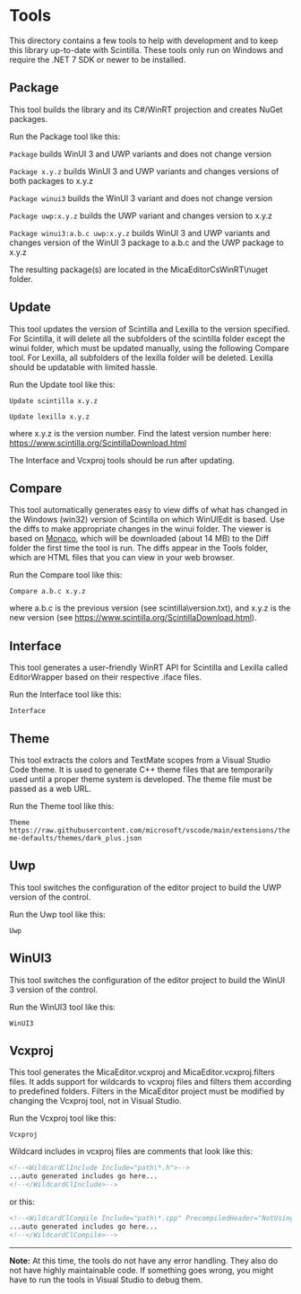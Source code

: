 # Tools

This directory contains a few tools to help with development and to keep this library up-to-date with Scintilla.
These tools only run on Windows and require the .NET 7 SDK or newer to be installed.

## Package
This tool builds the library and its C#/WinRT projection and creates NuGet packages.

Run the Package tool like this:

`Package` builds WinUI 3 and UWP variants and does not change version

`Package x.y.z` builds WinUI 3 and UWP variants and changes versions of both packages to x.y.z

`Package winui3` builds the WinUI 3 variant and does not change version

`Package uwp:x.y.z` builds the UWP variant and changes version to x.y.z

`Package winui3:a.b.c uwp:x.y.z` builds WinUI 3 and UWP variants and changes version of the WinUI 3 package to a.b.c and the UWP package to x.y.z

The resulting package(s) are located in the MicaEditorCsWinRT\nuget folder.

## Update
This tool updates the version of Scintilla and Lexilla to the version specified.
For Scintilla, it will delete all the subfolders of the scintilla folder except the winui folder, which must
be updated manually, using the following Compare tool. For Lexilla, all subfolders of the lexilla folder
will be deleted. Lexilla should be updatable with limited hassle.

Run the Update tool like this:

`Update scintilla x.y.z`

`Update lexilla x.y.z`

where x.y.z is the version number. Find the latest version number here: https://www.scintilla.org/ScintillaDownload.html

The Interface and Vcxproj tools should be run after updating.

## Compare
This tool automatically generates easy to view diffs of what has changed in the Windows (win32) version
of Scintilla on which WinUIEdit is based. Use the diffs to make appropriate changes in the winui folder. The viewer is based on [Monaco](https://microsoft.github.io/monaco-editor/), which will be downloaded (about 14 MB) to the Diff folder the first time the tool is run. The diffs appear in the Tools folder, which are HTML files that you can view in your web browser.

Run the Compare tool like this:

`Compare a.b.c x.y.z`

where a.b.c is the previous version (see scintilla\version.txt), and x.y.z is the new version (see https://www.scintilla.org/ScintillaDownload.html).

## Interface
This tool generates a user-friendly WinRT API for Scintilla and Lexilla
called EditorWrapper based on their respective .iface files.

Run the Interface tool like this:

`Interface`

## Theme
This tool extracts the colors and TextMate scopes from a Visual Studio Code theme.
It is used to generate C++ theme files that are temporarily used until a proper theme
system is developed. The theme file must be passed as a web URL.

Run the Theme tool like this:

`Theme https://raw.githubusercontent.com/microsoft/vscode/main/extensions/theme-defaults/themes/dark_plus.json`

## Uwp
This tool switches the configuration of the editor project to build the UWP
version of the control.

Run the Uwp tool like this:

`Uwp`

## WinUI3
This tool switches the configuration of the editor project to build the WinUI 3
version of the control.

Run the WinUI3 tool like this:

`WinUI3`

## Vcxproj
This tool generates the MicaEditor.vcxproj and MicaEditor.vcxproj.filters files.
It adds support for wildcards to vcxproj files and filters them according to predefined folders.
Filters in the MicaEditor project must be modified by changing the Vcxproj tool, not in Visual Studio.

Run the Vcxproj tool like this:

`Vcxproj`

Wildcard includes in vcxproj files are comments that look like this:

```xml
<!--<WildcardClInclude Include="path\*.h">-->
...auto generated includes go here...
<!--</WildcardClInclude>-->
```

or this:

```xml
<!--<WildcardClCompile Include="path\*.cpp" PrecompiledHeader="NotUsing">-->
...auto generated includes go here...
<!--</WildcardClCompile>-->
```

----
**Note:** At this time, the tools do not have any error handling. They also do not have highly maintainable code. If something goes wrong, you might have to run the tools in Visual Studio to debug them.
